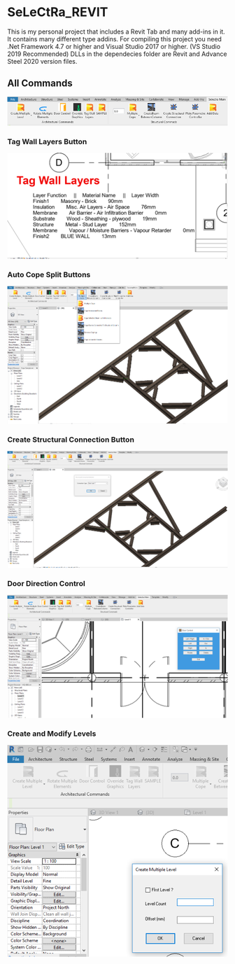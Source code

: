 # SeLeCtRa_REVIT
This is my personal project that includes a Revit Tab and many add-ins in it.
It contains many different type addins.
For compiling this project you need .Net Framework 4.7 or higher and Visual Studio 2017 or higher. (VS Studio 2019 Recommended)
DLLs in the dependecies folder are Revit and Advance Steel 2020 version files.


## All Commands
![alt text](CommandTab/Images/Main_Menu.png "Main Ribbon")
### Tag Wall Layers Button
![alt text](CommandTab/Images/Tag_Wall_Layers.png "Tag Wall Layer")
### Auto Cope Split Buttons
![alt text](CommandTab/Images/Cope.png "Steel Element Auto Cope")
### Create Structural Connection Button
![alt text](CommandTab/Images/Create_Connection.png "Create Steel Connection")
### Door Direction Control
![alt text](CommandTab/Images/Door_Control.png "Door Control")
### Create and Modify Levels
![alt text](CommandTab/Images/Create_Level.png "Create Level")
